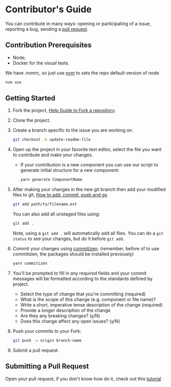 # Contributor's Guide

You can contribute in many ways: opening or participating of a issue, reporting a bug, sending a [pull request](#submitting-a-pull-request).

## Contribution Prerequisites
- Node;
- Docker for the visual tests.

We have .nvmrc, so just use [nvm](https://github.com/nvm-sh/nvm) to sets the repo default version of node
```sh
nvm use
```

## Getting Started
1.  Fork the project, [Help Guide to Fork a repository](https://docs.github.com/en/get-started/quickstart/fork-a-repo).
2.  Clone the project.
3. Create a branch specific to the issue you are working on.
    ```sh
    git checkout -b update-readme-file
    ```
4.  Open up the project in your favorite text editor, select the file you want to contribute and make your changes. 
    
    - If your contribution is a new component you can use our script to generate initial structure for a new component:

        ```sh
        yarn generate ComponentName
        ```

5.  After making your changes in the new git branch then add your modified files to git, [How to add, commit, push and go](http://readwrite.com/2013/10/02/github-for-beginners-part-2/)

    ```sh
    git add path/to/filename.ext
    ```

    You can also add all unstaged files using:
    ```sh
    git add .
    ```

    Note, using a `git add .` will automatically add all files. You can do a `git status` to see your changes, but do it before `git add`.

6.  Commit your changes using [commitizen](http://commitizen.github.io/cz-cli/).
 (remember, before of to use commitizen, the packages should be installed previously)
    ```sh
    yarn commitizen
    ```

7.  You'll be prompted to fill in any required fields and your commit messages will be formatted according to the standards defined by project.
    
    - Select the type of change that you're committing (required)
    - What is the scope of this change (e.g. component or file name)?
    - Write a short, imperative tense description of the change (required)
    - Provide a longer description of the change
    - Are they any breaking changes? (y/N)
    - Does this change affect any open issues? (y/N)

8.  Push your commits to your Fork:

    ```sh
    git push -u origin branch-name
    ```
9.  Submit a pull request.

## Submitting a Pull Request

Open your pull request, if you don't know how do it, check out this [tutorial](https://docs.github.com/en/github/collaborating-with-pull-requests/proposing-changes-to-your-work-with-pull-requests/creating-a-pull-request)
